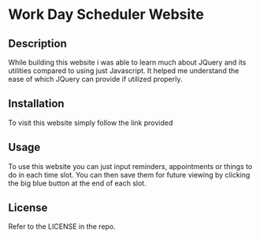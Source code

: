 # Work Day Scheduler Website

## Description

While building this website i was able to learn much about JQuery and its utilities compared to using just Javascript. It helped me understand the ease of which JQuery can provide if utilized properly.

## Installation

To visit this website simply follow the link provided

## Usage

To use this website you can just input reminders, appointments or things to do in each time slot. You can then save them for future viewing by clicking the big blue button at the end of each slot.

## License

Refer to the LICENSE in the repo.